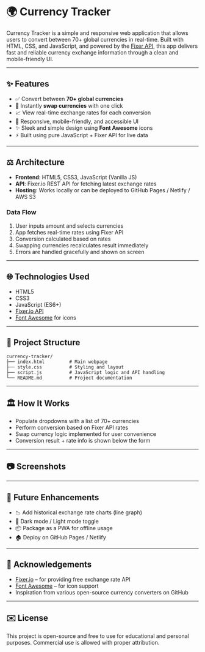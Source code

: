 # 🌍 Currency Tracker

Currency Tracker is a simple and responsive web application that allows users to convert between 70+ global currencies in real-time. Built with HTML, CSS, and JavaScript, and powered by the [Fixer API](https://apilayer.com/marketplace/fixer-api), this app delivers fast and reliable currency exchange information through a clean and mobile-friendly UI.

---

## ✨ Features

* ✅ Convert between **70+ global currencies**
* 🔁 Instantly **swap currencies** with one click
* 📈 View real-time exchange rates for each conversion
* 🔎 Responsive, mobile-friendly, and accessible UI
* ✨ Sleek and simple design using **Font Awesome** icons
* ⚡ Built using pure JavaScript + Fixer API for live data

---

## ⚖️ Architecture

* **Frontend**: HTML5, CSS3, JavaScript (Vanilla JS)
* **API**: Fixer.io REST API for fetching latest exchange rates
* **Hosting**: Works locally or can be deployed to GitHub Pages / Netlify / AWS S3

### Data Flow

1. User inputs amount and selects currencies
2. App fetches real-time rates using Fixer API
3. Conversion calculated based on rates
4. Swapping currencies recalculates result immediately
5. Errors are handled gracefully and shown on screen

---

## 🌐 Technologies Used

* HTML5
* CSS3
* JavaScript (ES6+)
* [Fixer.io API](https://apilayer.com/marketplace/fixer-api)
* [Font Awesome](https://fontawesome.com/) for icons

---

## 📁 Project Structure

```
currency-tracker/
├── index.html         # Main webpage
├── style.css          # Styling and layout
├── script.js          # JavaScript logic and API handling
└── README.md          # Project documentation
```

---

## 🏛️ How It Works

* Populate dropdowns with a list of 70+ currencies
* Perform conversion based on Fixer API rates
* Swap currency logic implemented for user convenience
* Conversion result + rate info is shown below the form

---

## 📷 Screenshots



---

## 🧠 Future Enhancements

* 📉 Add historical exchange rate charts (line graph)
* 🌚 Dark mode / Light mode toggle
* 📦 Package as a PWA for offline usage
* 🏠 Deploy on GitHub Pages / Netlify

---

## 🙏 Acknowledgements

* [Fixer.io](https://apilayer.com/marketplace/fixer-api) – for providing free exchange rate API
* [Font Awesome](https://fontawesome.com/) – for icon support
* Inspiration from various open-source currency converters on GitHub

---

## ✉️ License

This project is open-source and free to use for educational and personal purposes. Commercial use is allowed with proper attribution.
